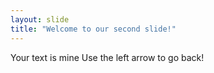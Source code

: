 ```yaml
---
layout: slide
title: "Welcome to our second slide!"
---
```

Your text is mine
Use the left arrow to go back!
